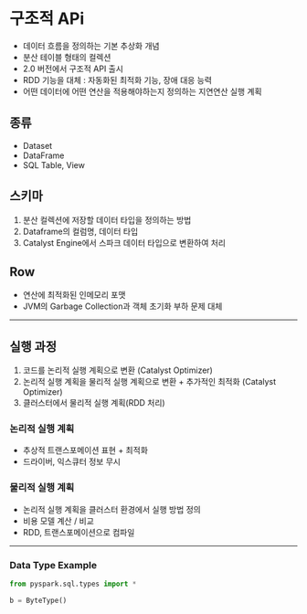 # 구조적 APi

- 데이터 흐름을 정의하는 기본 추상화 개념 
- 분산 테이블 형태의 컬렉션
- 2.0 버전에서 구조적 API 출시
- RDD 기능을 대체 : 자동화된 최적화 기능, 장애 대응 능력
- 어떤 데이터에 어떤 연산을 적용해야하는지 정의하는 지연연산 실행 계획

## 종류

- Dataset
- DataFrame
- SQL Table, View

## 스키마

1. 분산 컬렉션에 저장할 데이터 타입을 정의하는 방법
2. Dataframe의 컬럼명, 데이터 타입
3. Catalyst Engine에서 스파크 데이터 타입으로 변환하여 처리

## Row

- 연산에 최적화된 인메모리 포맷
- JVM의 Garbage Collection과 객체 초기화 부하 문제 대체

---

## 실행 과정

1. 코드를 논리적 실행 계획으로 변환 (Catalyst Optimizer)
2. 논리적 실행 계획을 물리적 실행 계획으로 변환 + 추가적인 최적화 (Catalyst Optimizer)
3. 클러스터에서 물리적 실행 계획(RDD 처리)

### 논리적 실행 계획

- 추상적 트랜스포메이션 표현 + 최적화
- 드라이버, 익스큐터 정보 무시


### 물리적 실행 계획

- 논리적 실행 계획을 클러스터 환경에서 실행 방법 정의
- 비용 모델 계산 / 비교
- RDD, 트랜스포메이션으로 컴파일

---

### Data Type Example

``` python
from pyspark.sql.types import *

b = ByteType()
```
